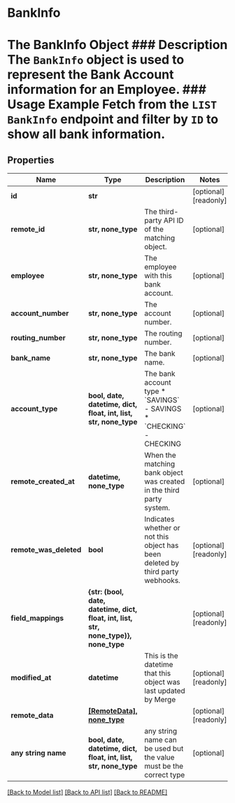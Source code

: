 # BankInfo

# The BankInfo Object ### Description The `BankInfo` object is used to represent the Bank Account information for an Employee.  ### Usage Example Fetch from the `LIST BankInfo` endpoint and filter by `ID` to show all bank information.

## Properties
Name | Type | Description | Notes
------------ | ------------- | ------------- | -------------
**id** | **str** |  | [optional] [readonly] 
**remote_id** | **str, none_type** | The third-party API ID of the matching object. | [optional] 
**employee** | **str, none_type** | The employee with this bank account. | [optional] 
**account_number** | **str, none_type** | The account number. | [optional] 
**routing_number** | **str, none_type** | The routing number. | [optional] 
**bank_name** | **str, none_type** | The bank name. | [optional] 
**account_type** | **bool, date, datetime, dict, float, int, list, str, none_type** | The bank account type  * &#x60;SAVINGS&#x60; - SAVINGS * &#x60;CHECKING&#x60; - CHECKING | [optional] 
**remote_created_at** | **datetime, none_type** | When the matching bank object was created in the third party system. | [optional] 
**remote_was_deleted** | **bool** | Indicates whether or not this object has been deleted by third party webhooks. | [optional] [readonly] 
**field_mappings** | **{str: (bool, date, datetime, dict, float, int, list, str, none_type)}, none_type** |  | [optional] [readonly] 
**modified_at** | **datetime** | This is the datetime that this object was last updated by Merge | [optional] [readonly] 
**remote_data** | [**[RemoteData], none_type**](RemoteData.md) |  | [optional] [readonly] 
**any string name** | **bool, date, datetime, dict, float, int, list, str, none_type** | any string name can be used but the value must be the correct type | [optional]

[[Back to Model list]](../README.md#documentation-for-models) [[Back to API list]](../README.md#documentation-for-api-endpoints) [[Back to README]](../README.md)


